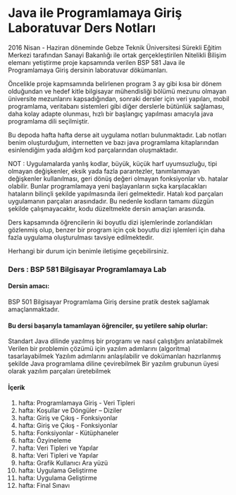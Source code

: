 # Java ile Programlamaya Giriş Laboratuvar Ders Notları

2016 Nisan - Haziran döneminde Gebze Teknik Üniversitesi Sürekli Eğitim Merkezi tarafından Sanayi Bakanlığı ile ortak gerçekleştirilen Nitelikli Bilişim elemanı yetiştirme proje kapsamında verilen BSP 581 Java ile Programlamaya Giriş dersinin laboratuvar dökümanları.

Öncelikle proje kapmsamında belirlenen program 3 ay gibi kısa bir dönem olduğundan ve hedef kitle bilgisayar mühendisliği bölümü mezunu olmayan üniversite mezunlarını kapsadığından, sonraki dersler için veri yapıları, mobil programlama, veritabanı sistemleri gibi diğer derslerle bütünlük sağlaması, daha kolay adapte olunması, hızlı bir başlangıç yapılması amacıyla java programlama dili seçilmiştir.

Bu depoda hafta hafta derse ait uygulama notları bulunmaktadır. Lab notları benim oluşturduğum, internetten ve bazı java programlama kitaplarından esinlendiğim yada aldığım kod parçalarından oluşmaktadır.

NOT : Uygulamalarda yanlış kodlar, büyük, küçük harf uyumsuzluğu, tipi olmayan değişkenler, eksik yada fazla parantezler, tanımlanmayan değişkenler kullanılması, geri dönüş değeri olmayan fonksiyonlar vb. hatalar olabilir. Bunlar programlamaya yeni başlayanların sıçka karşılacakları hataların bilinçli şekilde yapılmasında ileri gelmektedir. Hatalı kod parçaları uygulamanın parçaları arasındadır. Bu nedenle kodların tamamı düzgün şekilde çalışmayacaktır, kodu düzeltmekte dersin amaçları arasında. 

Ders kapsamında öğrencilerin iki boyutlu dizi işlemlerinde zorlandıkları gözlenmiş olup, benzer bir program için çok boyutlu dizi işlemleri için daha fazla uygulama oluşturulması tavsiye edilmektedir.

Herhangi bir durum için benimle iletişime geçebilirsiniz.

### Ders : BSP 581 Bilgisayar Programlamaya Lab
#### Dersin amacı:
BSP 501 Bilgisayar Programlama Giriş dersine pratik destek sağlamak amaçlanmaktadır.

#### Bu dersi başarıyla tamamlayan öğrenciler, şu yetilere sahip olurlar:
Standart Java dilinde yazılmış bir programı ve nasıl çalıştığını anlatabilmek
Verilen bir problemin çözümü için yazılım adımlarını (algoritma) tasarlayabilmek
Yazılım adımlarını anlaşılabilir ve dokümanları hazırlanmış şekilde Java programlama diline çevirebilmek
Bir yazılım grubunun üyesi olarak yazılım parçaları üretebilmek

#### İçerik
1. hafta:
Programlamaya Giriş - Veri Tipleri
2. hafta:
Koşullar ve Döngüler – Diziler
3. hafta:
Giriş ve Çıkış - Fonksiyonlar
4. hafta:
Giriş ve Çıkış - Fonksiyonlar
5. hafta:
Fonksiyonlar - Kütüphaneler
6. hafta:
Özyineleme
7. hafta:
Veri Tipleri ve Yapılar
8. hafta:
Veri Tipleri ve Yapılar
9. hafta:
Grafik Kullanıcı Ara yüzü
10. hafta:
Uygulama Geliştirme
11. hafta:
Uygulama Geliştirme
12. hafta:
Final Sınavı



